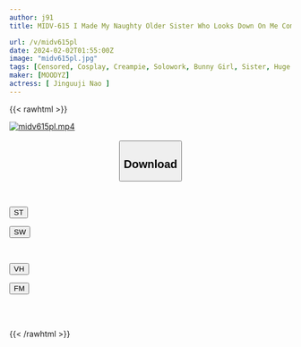 ```yaml
---
author: j91
title: MIDV-615 I Made My Naughty Older Sister Who Looks Down On Me Come To Terms With An Obscene Costume! Jinguji Nao

url: /v/midv615pl
date: 2024-02-02T01:55:00Z
image: "midv615pl.jpg"
tags: [Censored, Cosplay, Creampie, Solowork, Bunny Girl, Sister, Huge Butt	]
maker: [MOODYZ]
actress: [ Jinguuji Nao ]
---
```



{{< rawhtml >}}

<div class="video" data-videoid="qJYpg6bBazhzQ6a">
    <a href="javascript:;">
        <img src="/v/midv615pl/midv615pl.jpg" width="WIDTH" height="HEIGHT" alt="midv615pl.mp4" loading="lazy">
    </a>
</div>

<script type="text/javascript" src="https://j91.asia/asset/on-demand-st.js"></script>

<br>
  <link rel="stylesheet" href="https://j91.asia/asset/bs5.css">
  
  <center>
  <button class="btn btn-primary" type="button" data-bs-toggle="collapse" data-bs-target=".multi-collapse" aria-expanded="false" aria-controls="multiCollapseExample1 multiCollapseExample2"><h2>Download</h2></button></center>
</p>
<div class="row">
  <div class="col">
    <div class="collapse multi-collapse" id="multiCollapseExample1">
      <div class="card card-body">
	      	      <br>
<div class="buttons">  
<p><a href="https://streamtape.to/v/qJYpg6bBazhzQ6a" target="_blank"><button class="btn-hover color-3"><i class="fa fa-download"></i> ST</button></a></p>
<p><a href="https://flaswish.com/9px8d1d692uv" target="_blank"><button class="btn-hover color-2"><i class="fa fa-download"></i> SW</button></a></p></div>
    </div>
  </div>
</div>
  <div class="col">
    <div class="collapse multi-collapse" id="multiCollapseExample2">
      <div class="card card-body">
	      <br>
<div class="buttons">
<p><a href="javascript:;" target="_blank"><button class="btn-hover color-9"><i class="fa fa-download"></i> VH</button></a></p>
<p><a href="javascript:;" target="_blank"><button class="btn-hover color-8"><i class="fa fa-download"></i> FM</button></a></p></div>
<br><br>
      </div>
    </div>
  </div>
</div>

{{< /rawhtml >}}